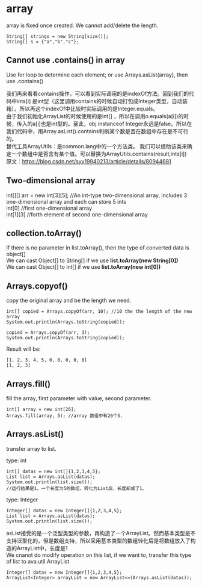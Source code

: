 # array  
array is fixed once created. We cannot add/delete the length.     

    String[] strings = new String[size()];
    String[] s = {"a","b","c"};
    

## Cannot use .contains() in array     
Use for loop to determine each element; or use Arrays.asList(array), then use .contains()     

我们再来看看contains操作，可以看到实际调用的是indexOf方法。回到我们的代码中ints[i] 是int型（这里调用contains的时候自动打包成Integer类型，自动装箱）。所以再这个indexOf中比较时实际调用的是Integer.equals。    
由于我们初始化ArrayList的时候使用的是int[] ，所以在调用o.equals(a[i])的时候，传入的a[i]也是int型的。至此，obj instanceof Integer永远是false。所以在我们代码中，用Array.asList().contains判断某个数是否在数组中存在是不可行的。    
替代工具ArrayUtils：是common.lang中的一个方法类。 我们可以借助该类来确定一个数组中是否含有某个值。可以替换为ArrayUtils.contains(result,ints[i])    
原文：https://blog.csdn.net/syy19940213/article/details/80944681    


## Two-dimensional array       
int[][] arr = new int[3][5]; //An int-type two-dimensional array, includes 3 one-dimensional array and each can store 5 ints    
int[0] //first one-dimensional array    
int[1][3]  //forth element of second one-dimensional array      


## collection.toArray()   
If there is no parameter in list.toArray(), then the type of converted data is object[]     
We can cast Object[] to String[] if we use <b> list.toArray(new String[0]) </b>    
We can cast Object[] to int[] if we use <b> list.toArray(new int[0]) </b>     

## Arrays.copyof()    
copy the original array and be the length we need.    

    int[] copied = Arrays.copyOf(arr, 10); //10 the the length of the new array
    System.out.println(Arrays.toString(copied));
 
    copied = Arrays.copyOf(arr, 3);
    System.out.println(Arrays.toString(copied));

Result will be:    

    [1, 2, 3, 4, 5, 0, 0, 0, 0, 0]
    [1, 2, 3]

## Arrays.fill()   
fill the array, first parameter with value, second parameter.     

    int[] array = new int[26];
    Arrays.fill(array, 5); //array 数组中有26个5.   

## Arrays.asList()    
transfer array to list.     

type: int
     
    int[] datas = new int[]{1,2,3,4,5};
    List list = Arrays.asList(datas);
    System.out.println(list.size());
    //运行结果是1。一个长度为5的数组，转化为List后，长度却成了1。

type: Integer

    Integer[] datas = new Integer[]{1,2,3,4,5};
    List list = Arrays.asList(datas);
    System.out.println(list.size());

asList接受的是一个泛型类型的参数，再构造了一个ArrayList。然而基本类型是不支持泛型化的，但是数组支持，所以采用基本类型的数组转化后是将数组放入了构造的ArrayList中，长度是1     
We cnanot do modify operation on this list, if we want to, transfer this type of list to ava.util.ArrayList     

    Integer[] datas = new Integer[]{1,2,3,4,5};
    ArrayList<Integer> arrayList = new ArrayList<>(Arrays.asList(datas));










